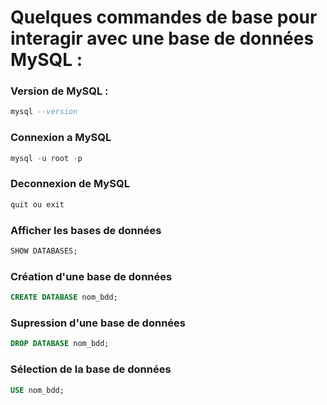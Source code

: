 # Quelques commandes de base pour interagir avec une base de données MySQL :

### Version de MySQL :
```sql
mysql --version
```

### Connexion a MySQL
```sql
mysql -u root -p
```

### Deconnexion de MySQL
```sql
quit ou exit
```

### Afficher les bases de données
```sql
SHOW DATABASES;
```

### Création d'une base de données
```sql
CREATE DATABASE nom_bdd;
```

### Supression d'une base de données
```sql
DROP DATABASE nom_bdd;
```

### Sélection de la base de données
```sql
USE nom_bdd;
```
